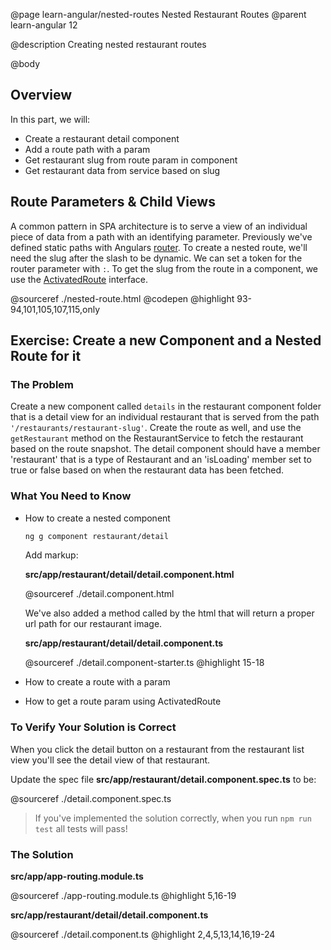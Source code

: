 @page learn-angular/nested-routes Nested Restaurant Routes
@parent learn-angular 12

@description Creating nested restaurant routes

@body

## Overview

In this part, we will:

- Create a restaurant detail component
- Add a route path with a param
- Get restaurant slug from route param in component
- Get restaurant data from service based on slug

## Route Parameters & Child Views

A common pattern in SPA architecture is to serve a view of an individual piece of data from a path with an identifying parameter. Previously we've defined static paths with Angulars <a href="https://angular.io/guide/router" target="_blank">router</a>. To create a nested route, we'll need the slug after the slash to be dynamic. We can set a token for the router parameter with `:`. To get the slug from the route in a component, we use the <a href="https://angular.io/api/router/ActivatedRoute" target="_blank">ActivatedRoute</a> interface.

@sourceref ./nested-route.html
@codepen
@highlight 93-94,101,105,107,115,only

## Exercise: Create a new Component and a Nested Route for it

### The Problem

Create a new component called `details` in the restaurant component folder that is a detail view for an individual restaurant that is served from the path `'/restaurants/restaurant-slug'`. Create the route as well, and use the `getRestaurant` method on the RestaurantService to fetch the restaurant based on the route snapshot. The detail component should have a member 'restaurant' that is a type of Restaurant and an 'isLoading' member set to true or false based on when the restaurant data has been fetched.

### What You Need to Know

- How to create a nested component

  ```bash
  ng g component restaurant/detail
  ```

  Add markup:

  __src/app/restaurant/detail/detail.component.html__

  @sourceref ./detail.component.html

  We've also added a method called by the html that will return a proper url path for our restaurant image.

  __src/app/restaurant/detail/detail.component.ts__

  @sourceref ./detail.component-starter.ts
  @highlight 15-18

- How to create a route with a param
- How to get a route param using ActivatedRoute

### To Verify Your Solution is Correct

When you click the detail button on a restaurant from the restaurant list view you'll see the detail view of that restaurant.

Update the spec file  __src/app/restaurant/detail.component.spec.ts__ to be:

@sourceref ./detail.component.spec.ts

> If you've implemented the solution correctly, when you run `npm run test` all tests will pass!

### The Solution

__src/app/app-routing.module.ts__

@sourceref ./app-routing.module.ts
@highlight 5,16-19

__src/app/restaurant/detail/detail.component.ts__

@sourceref ./detail.component.ts
@highlight 2,4,5,13,14,16,19-24